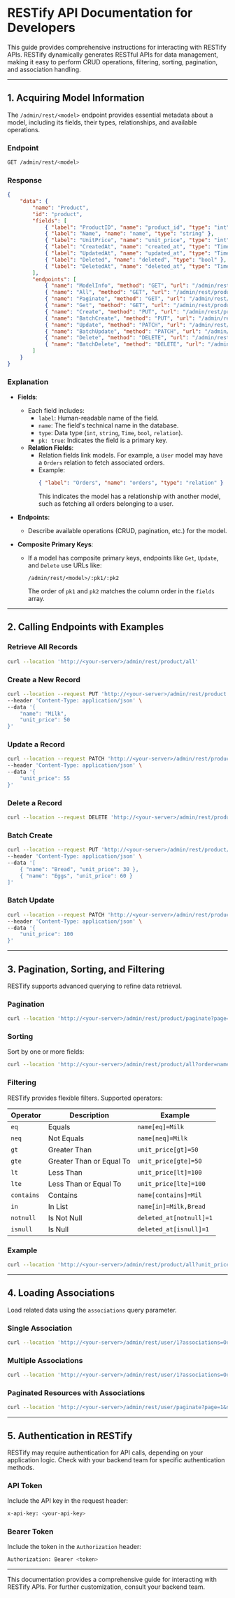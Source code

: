 # RESTify API Documentation for Developers

This guide provides comprehensive instructions for interacting with RESTify APIs. RESTify dynamically generates RESTful APIs for data management, making it easy to perform CRUD operations, filtering, sorting, pagination, and association handling.

---

## 1. Acquiring Model Information

The `/admin/rest/<model>` endpoint provides essential metadata about a model, including its fields, their types, relationships, and available operations.

### **Endpoint**
```bash
GET /admin/rest/<model>
```

### **Response**
```json
{
    "data": {
        "name": "Product",
        "id": "product",
        "fields": [
            { "label": "ProductID", "name": "product_id", "type": "int", "pk": true },
            { "label": "Name", "name": "name", "type": "string" },
            { "label": "UnitPrice", "name": "unit_price", "type": "int" },
            { "label": "CreatedAt", "name": "created_at", "type": "Time" },
            { "label": "UpdatedAt", "name": "updated_at", "type": "Time" },
            { "label": "Deleted", "name": "deleted", "type": "bool" },
            { "label": "DeletedAt", "name": "deleted_at", "type": "Time" }
        ],
        "endpoints": [
            { "name": "ModelInfo", "method": "GET", "url": "/admin/rest/product", "description": "Returns model metadata" },
            { "name": "All", "method": "GET", "url": "/admin/rest/product/all", "description": "Retrieve all objects" },
            { "name": "Paginate", "method": "GET", "url": "/admin/rest/product/paginate", "description": "Retrieve paginated data" },
            { "name": "Get", "method": "GET", "url": "/admin/rest/product/:product_id", "description": "Retrieve an object by ID" },
            { "name": "Create", "method": "PUT", "url": "/admin/rest/product", "description": "Create a new object" },
            { "name": "BatchCreate", "method": "PUT", "url": "/admin/rest/product/batch", "description": "Create multiple objects" },
            { "name": "Update", "method": "PATCH", "url": "/admin/rest/product/:product_id", "description": "Update an object by ID" },
            { "name": "BatchUpdate", "method": "PATCH", "url": "/admin/rest/product/batch", "description": "Update multiple objects" },
            { "name": "Delete", "method": "DELETE", "url": "/admin/rest/product/:product_id", "description": "Delete an object by ID" },
            { "name": "BatchDelete", "method": "DELETE", "url": "/admin/rest/product/batch", "description": "Delete multiple objects" }
        ]
    }
}
```

### **Explanation**
- **Fields**:
    - Each field includes:
        - `label`: Human-readable name of the field.
        - `name`: The field's technical name in the database.
        - `type`: Data type (`int`, `string`, `Time`, `bool`, `relation`).
        - `pk: true`: Indicates the field is a primary key.
    - **Relation Fields**:
        - Relation fields link models. For example, a `User` model may have a `Orders` relation to fetch associated orders.
        - Example:
          ```json
          { "label": "Orders", "name": "orders", "type": "relation" }
          ```
          This indicates the model has a relationship with another model, such as fetching all orders belonging to a user.

- **Endpoints**:
    - Describe available operations (CRUD, pagination, etc.) for the model.

- **Composite Primary Keys**:
    - If a model has composite primary keys, endpoints like `Get`, `Update`, and `Delete` use URLs like:
      ```
      /admin/rest/<model>/:pk1/:pk2
      ```
      The order of `pk1` and `pk2` matches the column order in the `fields` array.

---

## 2. Calling Endpoints with Examples

### **Retrieve All Records**
```bash
curl --location 'http://<your-server>/admin/rest/product/all'
```

### **Create a New Record**
```bash
curl --location --request PUT 'http://<your-server>/admin/rest/product' \
--header 'Content-Type: application/json' \
--data '{
    "name": "Milk",
    "unit_price": 50
}'
```

### **Update a Record**
```bash
curl --location --request PATCH 'http://<your-server>/admin/rest/product/1' \
--header 'Content-Type: application/json' \
--data '{
    "unit_price": 55
}'
```

### **Delete a Record**
```bash
curl --location --request DELETE 'http://<your-server>/admin/rest/product/1'
```

### **Batch Create**
```bash
curl --location --request PUT 'http://<your-server>/admin/rest/product/batch' \
--header 'Content-Type: application/json' \
--data '[
    { "name": "Bread", "unit_price": 30 },
    { "name": "Eggs", "unit_price": 60 }
]'
```

### **Batch Update**
```bash
curl --location --request PATCH 'http://<your-server>/admin/rest/product/batch?unit_price[gt]=50' \
--header 'Content-Type: application/json' \
--data '{
    "unit_price": 100
}'
```

---

## 3. Pagination, Sorting, and Filtering

RESTify supports advanced querying to refine data retrieval.

### **Pagination**
```bash
curl --location 'http://<your-server>/admin/rest/product/paginate?page=2&size=10'
```

### **Sorting**
Sort by one or more fields:
```bash
curl --location 'http://<your-server>/admin/rest/product/all?order=name.asc,unit_price.desc'
```

### **Filtering**
RESTify provides flexible filters. Supported operators:

| **Operator**  | **Description**                | **Example**                        |
|---------------|--------------------------------|------------------------------------|
| `eq`          | Equals                        | `name[eq]=Milk`                   |
| `neq`         | Not Equals                    | `name[neq]=Milk`                  |
| `gt`          | Greater Than                  | `unit_price[gt]=50`               |
| `gte`         | Greater Than or Equal To      | `unit_price[gte]=50`              |
| `lt`          | Less Than                     | `unit_price[lt]=100`              |
| `lte`         | Less Than or Equal To         | `unit_price[lte]=100`             |
| `contains`    | Contains                      | `name[contains]=Mil`              |
| `in`          | In List                       | `name[in]=Milk,Bread`             |
| `notnull`     | Is Not Null                   | `deleted_at[notnull]=1`           |
| `isnull`      | Is Null                       | `deleted_at[isnull]=1`            |

### **Example**
```bash
curl --location 'http://<your-server>/admin/rest/product/all?unit_price[gte]=50&name[contains]=Milk'
```

---

## 4. Loading Associations

Load related data using the `associations` query parameter.

### **Single Association**
```bash
curl --location 'http://<your-server>/admin/rest/user/1?associations=Orders'
```

### **Multiple Associations**
```bash
curl --location 'http://<your-server>/admin/rest/user/1?associations=Orders,Payments'
```

### **Paginated Resources with Associations**
```bash
curl --location 'http://<your-server>/admin/rest/user/paginate?page=1&size=5&associations=Orders,Payments'
```

---

## 5. Authentication in RESTify

RESTify may require authentication for API calls, depending on your application logic. Check with your backend team for specific authentication methods.

### **API Token**
Include the API key in the request header:
```bash
x-api-key: <your-api-key>
```

### **Bearer Token**
Include the token in the `Authorization` header:
```bash
Authorization: Bearer <token>
```

---

This documentation provides a comprehensive guide for interacting with RESTify APIs. For further customization, consult your backend team.
